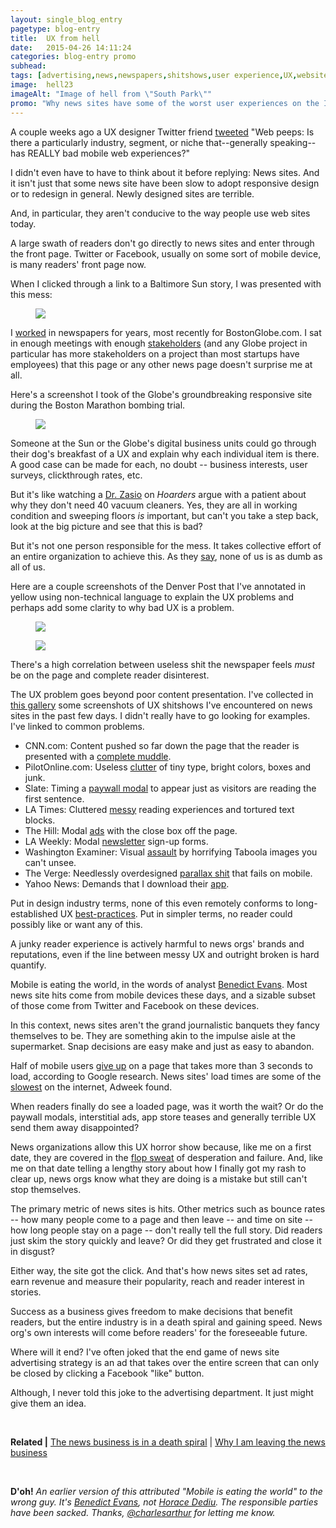 ```yaml
---
layout: single_blog_entry
pagetype: blog-entry
title:  UX from hell
date:   2015-04-26 14:11:24
categories: blog-entry promo
subhead:
tags: [advertising,news,newspapers,shitshows,user experience,UX,websites]
image:  hell23
imageAlt: "Image of hell from \"South Park\""
promo: "Why news sites have some of the worst user experiences on the Internet."
---  
```


A couple weeks ago a UX designer Twitter friend [tweeted][11] "Web peeps: Is there a particularly industry, segment, or niche that--generally speaking--has REALLY bad mobile web experiences?"

I didn't even have to have to think about it before replying: News sites. And it isn't just that some news site have been slow to adopt responsive design or to redesign in general. Newly designed sites are terrible.

And, in particular, they aren't conducive to the way people use web sites today.

A large swath of readers don't go directly to news sites and enter through the front page. Twitter or Facebook, usually on some sort of mobile device, is many readers' front page now.

When I clicked through a link to a Baltimore Sun story, I was presented with this mess:

<figure class="blog-embed-image">
<img class="half-width" src="http://davidputney.com/siteart/IMG_3050.jpg">
</figure>

I [worked][12] in newspapers for years, most recently for BostonGlobe.com. I sat in enough meetings with enough [stakeholders][13] (and any Globe project in particular has more stakeholders on a project than most startups have employees) that this page or any other news page doesn't surprise me at all.

Here's a screenshot I took of the Globe's groundbreaking responsive site during the Boston Marathon bombing trial.

<figure class="blog-embed-image">
<img class="half-width" src="http://davidputney.com/siteart/IMG_3048.jpg">
</figure>

Someone at the Sun or the Globe's digital business units could go through their dog's breakfast of a UX and explain why each individual item is there. A good case can be made for each, no doubt -- business interests, user surveys, clickthrough rates, etc.

But it's like watching a [Dr. Zasio][14] on *Hoarders* argue with a patient about why they don't need 40 vacuum cleaners. Yes, they are all in working condition and sweeping floors *is* important, but can't you take a step back, look at the big picture and see that this is bad?

[11]: https://twitter.com/ChrisFerdinandi/status/587414172436168705
[12]: http://www.davidputney.com/2015/01/i-fled-the-news-today-oh-boy.html
[13]: http://cdn1-www.shocktillyoudrop.com/assets/uploads/2014/09/Buffy-the-Vampire-Slayer.jpg
[14]: https://www.linkedin.com/pub/dr-robin-zasio/6/406/842

But it's not one person responsible for the mess. It takes collective effort of an entire organization to achieve this. As they [say][1], none of us is as dumb as all of us.

Here are a couple screenshots of the Denver Post that I've annotated in yellow using non-technical language to explain the UX problems and perhaps add some clarity to why bad UX is a problem.
<figure class="blog-embed-image"><img class="full-width" src="http://davidputney.com/siteart/dp_image_two.jpg"></figure>
<figure class="blog-embed-image"><img class="full-width" src="http://davidputney.com/siteart/dp_image_one.jpg"></figure>

There's a high correlation between useless shit the newspaper feels *must* be on the page and complete reader disinterest.

The UX problem goes beyond poor content presentation. I've collected in [this gallery][2] some screenshots of UX shitshows I've encountered on news sites in the past few days. I didn't really have to go looking for examples. I've linked to common problems.

* CNN.com: Content pushed so far down the page that the reader is presented with a [complete muddle][3].
* PilotOnline.com: Useless [clutter][4] of tiny type, bright colors, boxes and junk.
* Slate: Timing a [paywall modal][5] to appear just as visitors are reading the first sentence.
* LA Times: Cluttered [messy][6] reading experiences and tortured text blocks.
* The Hill: Modal [ads][7] with the close box off the page.
* LA Weekly: Modal [newsletter][8] sign-up forms.
* Washington Examiner: Visual [assault][9] by horrifying Taboola images you can't unsee.
* The Verge: Needlessly overdesigned [parallax shit][16] that fails on mobile.
* Yahoo News: Demands that I download their [app][17].

Put in design industry terms, none of this even remotely conforms to long-established UX [best-practices][10]. Put in simpler terms, no reader could possibly like or want any of this.

A junky reader experience is actively harmful to news orgs' brands and reputations, even if the line between messy UX and outright broken is hard quantify.

Mobile is eating the world, in the words of analyst [Benedict Evans][11]. Most news site hits come from mobile devices these days, and a sizable subset of those come from Twitter and Facebook on these devices.

In this context, news sites aren't the grand journalistic banquets they fancy themselves to be. They are something akin to the impulse aisle at the supermarket. Snap decisions are easy make and just as easy to abandon.

Half of mobile users [give up][12] on a page that takes more than 3 seconds to load, according to Google research. News sites' load times are some of the [slowest][13] on the internet, Adweek found.

When readers finally do see a loaded page, was it worth the wait? Or do the paywall modals, interstitial ads, app store teases and generally terrible UX send them away disappointed?

News organizations allow this UX horror show because, like me on a first date, they are covered in the [flop sweat][14] of desperation and failure. And, like me on that date telling a lengthy story about how I finally got my rash to clear up, news orgs know what they are doing is a mistake but still can't stop themselves.

The primary metric of news sites is hits. Other metrics such as bounce rates -- how many people come to a page and then leave -- and time on site -- how long people stay on a page -- don't really tell the full story. Did readers just skim the story quickly and leave? Or did they get frustrated and close it in disgust?

Either way, the site got the click. And that's how news sites set ad rates, earn revenue and measure their popularity, reach and reader interest in stories.

Success as a business gives freedom to make decisions that benefit readers, but the entire industry is in a death spiral and gaining speed. News org's own interests will come before readers' for the foreseeable future.

Where will it end? I've often joked that the end game of news site advertising strategy is an ad that takes over the entire screen that can only be closed by clicking a Facebook "like" button.

Although, I never told this joke to the advertising department. It just might give them an idea.

&nbsp;

**Related |** [The news business is in a death spiral][22] | [Why I am leaving the news business][22]

&nbsp;

**D'oh!** *An earlier version of this attributed "Mobile is eating the world" to the wrong guy. It's [Benedict Evans][19], not [Horace Dediu][20]. The responsible parties have been sacked. Thanks, [@charlesarthur][18] for letting me know.*


[1]: http://www.despair.com/meetings.html
[2]: https://www.flickr.com/photos/21162212@N07/sets/72157651788983150
[3]: https://www.flickr.com/photos/21162212@N07/17094174709/
[4]: https://www.flickr.com/photos/21162212@N07/16660145333/
[5]: https://www.flickr.com/photos/21162212@N07/16657925804/in/photostream/
[6]: https://www.flickr.com/photos/21162212@N07/17094176879/
[7]: https://www.flickr.com/photos/21162212@N07/17094178129/
[8]: https://www.flickr.com/photos/21162212@N07/17092840760/
[8]: https://www.flickr.com/photos/21162212@N07/17094177689/
[9]: https://www.flickr.com/photos/21162212@N07/17092840760/
[10]: http://www.nngroup.com/articles/ten-usability-heuristics/
[11]: http://ben-evans.com/benedictevans/2014/10/28/presentation-mobile-is-eating-the-world
[12]: https://blog.kissmetrics.com/speed-is-a-killer/
[13]: http://www.adweek.com/news/technology/news-sites-top-list-slowest-loading-web-pages-161619
[14]: https://twitter.com/asymco/status/400297561124532224
[16]: https://www.flickr.com/photos/21162212@N07/17092608748/
[17]: https://www.flickr.com/photos/21162212@N07/17255657736/in/set-72157651788983150
[18]: https://twitter.com/charlesarthur
[19]: http://ben-evans.com/
[20]: http://www.asymco.com/
[21]: http://www.davidputney.com/2015/02/the-news-business.html
[22]: http://www.davidputney.com/2015/01/i-fled-the-news-today-oh-boy.html
